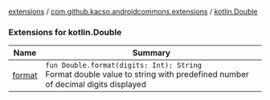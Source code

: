 [extensions](../../index.md) / [com.github.kacso.androidcommons.extensions](../index.md) / [kotlin.Double](.)

### Extensions for kotlin.Double

| Name | Summary |
|---|---|
| [format](format.md) | `fun Double.format(digits: Int): String`<br>Format double value to string with predefined number of decimal digits displayed |
